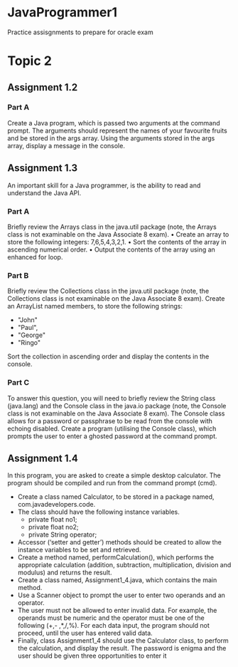 # JavaProgrammer1
Practice assisgnments to prepare for oracle exam

# Topic 2
## Assignment 1.2

### Part A
  Create a Java program, which is passed two arguments at the command prompt.
  The arguments should represent the names of your favourite fruits and be stored in
  the args array.
  Using the arguments stored in the args array, display a message in the console.

## Assignment 1.3
  An important skill for a Java programmer, is the ability to read and understand the
  Java API.
  
### Part A
  Briefly review the Arrays class in the java.util package (note, the Arrays class is not
  examinable on the Java Associate 8 exam).
    • Create an array to store the following integers: 7,6,5,4,3,2,1.
    • Sort the contents of the array in ascending numerical order.
    • Output the contents of the array using an enhanced for loop.
    
### Part B
  Briefly review the Collections class in the java.util package (note, the Collections
  class is not examinable on the Java Associate 8 exam).
  Create an ArrayList named members, to store the following strings:
* "John"
* "Paul",
* "George"
* "Ringo"

Sort the collection in ascending order and display the contents in the console.
  
### Part C

  To answer this question, you will need to briefly review the String class (java.lang)
  and the Console class in the java.io package (note, the Console class is not
  examinable on the Java Associate 8 exam).
  The Console class allows for a password or passphrase to be read from the console
  with echoing disabled.
  Create a program (utilising the Console class), which prompts the user to enter a
  ghosted password at the command prompt.
  
## Assignment 1.4

  In this program, you are asked to create a simple desktop calculator. The program
  should be compiled and run from the command prompt (cmd).
* Create a class named Calculator, to be stored in a package named,
com.javadevelopers.code.
* The class should have the following instance variables.
  * private float no1;
  * private float no2;
  * private String operator;
* Accessor (‘setter and getter’) methods should be created to allow the instance
variables to be set and retrieved.
* Create a method named, performCalculation(), which performs the
appropriate calculation (addition, subtraction, multiplication, division and
modulus) and returns the result.
* Create a class named, Assignment1_4.java, which contains the main
method.
* Use a Scanner object to prompt the user to enter two operands and an
operator.
* The user must not be allowed to enter invalid data. For example, the
operands must be numeric and the operator must be one of the following (+,-
,*,/,%). For each data input, the program should not proceed, until the user
has entered valid data.
* Finally, class Assignment1_4 should use the Calculator class, to perform the
calculation, and display the result.
The password is enigma and the user should be given three opportunities to enter it


